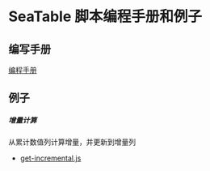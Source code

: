 # SeaTable 脚本编程手册和例子

## 编写手册

[编程手册](manual/introduction.md)

## 例子

##### 增量计算

从累计数值列计算增量，并更新到增量列

* [get-incremental.js](examples/get-incremental.js)

